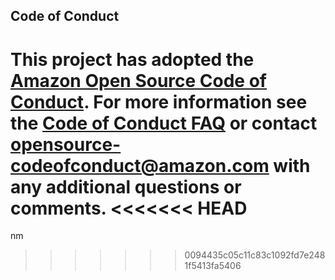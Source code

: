 ## Code of Conduct
This project has adopted the [Amazon Open Source Code of Conduct](https://aws.github.io/code-of-conduct).
For more information see the [Code of Conduct FAQ](https://aws.github.io/code-of-conduct-faq) or contact
opensource-codeofconduct@amazon.com with any additional questions or comments.
<<<<<<< HEAD
=======
nm
>>>>>>> 0094435c05c11c83c1092fd7e2481f5413fa5406
